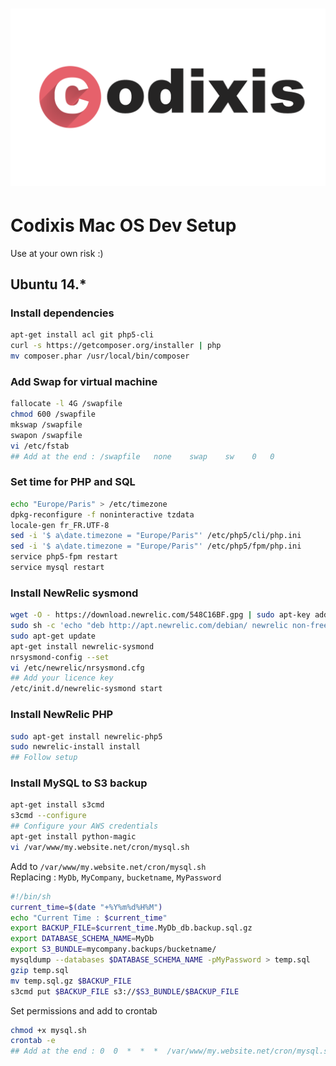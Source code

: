 # ![codixis](media/codixis.png)

Codixis Mac OS Dev Setup 
========
Use at your own risk :) 

## Ubuntu 14.*
### Install dependencies
``` bash
apt-get install acl git php5-cli
curl -s https://getcomposer.org/installer | php
mv composer.phar /usr/local/bin/composer
```

### Add Swap for virtual machine
``` bash
fallocate -l 4G /swapfile 
chmod 600 /swapfile
mkswap /swapfile
swapon /swapfile
vi /etc/fstab
## Add at the end : /swapfile   none    swap    sw    0   0
```

### Set time for PHP and SQL
``` bash
echo "Europe/Paris" > /etc/timezone
dpkg-reconfigure -f noninteractive tzdata
locale-gen fr_FR.UTF-8
sed -i '$ a\date.timezone = "Europe/Paris"' /etc/php5/cli/php.ini
sed -i '$ a\date.timezone = "Europe/Paris"' /etc/php5/fpm/php.ini
service php5-fpm restart
service mysql restart
```
### Install NewRelic sysmond 
``` bash
wget -O - https://download.newrelic.com/548C16BF.gpg | sudo apt-key add -
sudo sh -c 'echo "deb http://apt.newrelic.com/debian/ newrelic non-free" > /etc/apt/sources.list.d/newrelic.list'
sudo apt-get update
apt-get install newrelic-sysmond
nrsysmond-config --set 
vi /etc/newrelic/nrsysmond.cfg
## Add your licence key 
/etc/init.d/newrelic-sysmond start
```
### Install NewRelic PHP 
``` bash
sudo apt-get install newrelic-php5
sudo newrelic-install install
## Follow setup
```

### Install MySQL to S3 backup 
``` bash
apt-get install s3cmd
s3cmd --configure
## Configure your AWS credentials
apt-get install python-magic
vi /var/www/my.website.net/cron/mysql.sh
```
Add to `/var/www/my.website.net/cron/mysql.sh`  
Replacing : `MyDb`, `MyCompany`, `bucketname`, `MyPassword`
``` bash
#!/bin/sh
current_time=$(date "+%Y%m%d%H%M")
echo "Current Time : $current_time"
export BACKUP_FILE=$current_time.MyDb_db.backup.sql.gz
export DATABASE_SCHEMA_NAME=MyDb
export S3_BUNDLE=mycompany.backups/bucketname/
mysqldump --databases $DATABASE_SCHEMA_NAME -pMyPassword > temp.sql
gzip temp.sql
mv temp.sql.gz $BACKUP_FILE
s3cmd put $BACKUP_FILE s3://$S3_BUNDLE/$BACKUP_FILE
```
Set permissions and add to crontab
``` bash
chmod +x mysql.sh
crontab -e
## Add at the end : 0  0  *  *  *  /var/www/my.website.net/cron/mysql.sh
```
